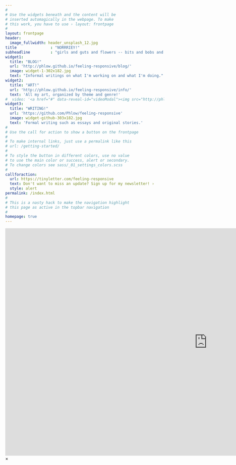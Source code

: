 ```yaml
---
#
# Use the widgets beneath and the content will be
# inserted automagically in the webpage. To make
# this work, you have to use › layout: frontpage
#
layout: frontpage
header:
  image_fullwidth: header_unsplash_12.jpg
title               : "NORRRIEY!"
subheadline         : "girls and guts and flowers -- bits and bobs and thoughts -- stories, stories, stories!"
widget1:
  title: "BLOG!"
  url: 'http://phlow.github.io/feeling-responsive/blog/'
  image: widget-1-302x182.jpg
  text: "Informal writings on what I'm working on and what I'm doing."
widget2:
  title: "ART!"
  url: 'http://phlow.github.io/feeling-responsive/info/'
  text: 'All my art, organized by theme and genre!'
#  video: '<a href="#" data-reveal-id="videoModal"><img src="http://phlow.github.io/feeling-responsive/images/start-video-feeling-responsive-302x182.jpg" width="302" height="182" alt=""/></a>'
widget3:
  title: "WRITING!"
  url: 'https://github.com/Phlow/feeling-responsive'
  image: widget-github-303x182.jpg
  text: 'Formal writing such as essays and original stories.'
#
# Use the call for action to show a button on the frontpage
#
# To make internal links, just use a permalink like this
# url: /getting-started/
#
# To style the button in different colors, use no value
# to use the main color or success, alert or secondary.
# To change colors see sass/_01_settings_colors.scss
#
callforaction:
  url: https://tinyletter.com/feeling-responsive
  text: Don't want to miss an update? Sign up for my newsletter! ›
  style: alert
permalink: /index.html
#
# This is a nasty hack to make the navigation highlight
# this page as active in the topbar navigation
#
homepage: true
---
```


<div id="videoModal" class="reveal-modal large" data-reveal="">
  <div class="flex-video widescreen vimeo" style="display: block;">
    <iframe width="1280" height="720" src="https://www.youtube.com/embed/3b5zCFSmVvU" frameborder="0" allowfullscreen></iframe>
  </div>
  <a class="close-reveal-modal">&#215;</a>
</div>
